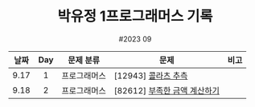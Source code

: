 <div align="center">
  
# 박유정 1프로그래머스 기록
#2023 09

| 날짜 | Day | 문제 분류    | 문제                                                  | 비고 |
| :--: | :-: | ------------ | ----------------------------------------------------- | ---- |
| 9.17 |  1  | 프로그래머스 | [12943] [콜라츠 추측](./9월/3주차/0917/)            |      |
| 9.18 |  2  | 프로그래머스 | [82612] [부족한 금액 계산하기](./9월/4주차/0918/)            |      |


</div>

